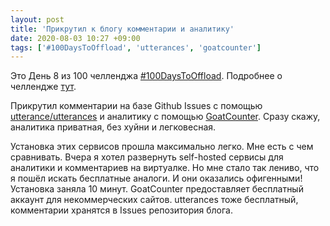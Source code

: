 ```yaml
---
layout: post
title: 'Прикрутил к блогу комментарии и аналитику'
date: 2020-08-03 10:27 +09:00
tags: ['#100DaysToOffload', 'utterances', 'goatcounter']
---
```


Это День 8 из 100 челленджа [#100DaysToOffload](/tags/#100daystooffload). Подробнее о челлендже [тут](/100-days-to-offload).

Прикрутил комментарии на базе Github Issues с помощью [utterance/utterances](https://github.com/utterance/utterances) и аналитику с помощью [GoatCounter](https://www.goatcounter.com/). Сразу скажу, аналитика приватная, без хуйни и легковесная.

Установка этих сервисов прошла максимально легко. Мне есть с чем сравнивать. Вчера я хотел развернуть self-hosted сервисы для аналитики и комментариев на виртуалке. Но мне стало так лениво, что я пошёл искать бесплатные аналоги. И они оказались офигенными! Установка заняла 10 минут. GoatCounter предоставляет бесплатный аккаунт для некоммерческих сайтов. utterances тоже бесплатный, комментарии хранятся в Issues репозитория блога.
